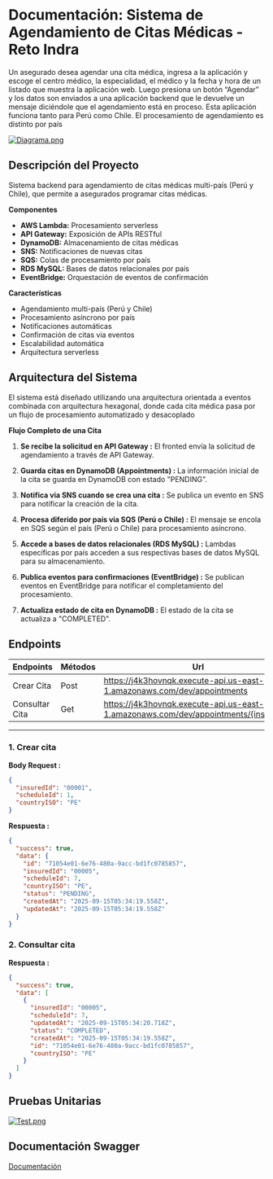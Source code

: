 # Documentación: Sistema de Agendamiento de Citas Médicas - Reto Indra

Un asegurado desea agendar una cita médica, ingresa a la aplicación y escoge el centro médico,
la especialidad, el médico y la fecha y hora de un listado que muestra la aplicación web. Luego
presiona un botón “Agendar” y los datos son enviados a una aplicación backend que le devuelve
un mensaje diciéndole que el agendamiento está en proceso.
Esta aplicación funciona tanto para Perú como Chile. El procesamiento de agendamiento es
distinto por país

[![Diagrama.png](https://i.ibb.co/s9ZFb0qR/Diagrama.png)](https://ibb.co/chjNkGQ3)


## Descripción del Proyecto

Sistema backend para agendamiento de citas médicas multi-país (Perú y Chile), que permite a asegurados programar citas médicas.

**Componentes**

- **AWS Lambda:** Procesamiento serverless
- **API Gateway:** Exposición de APIs RESTful
- **DynamoDB:** Almacenamiento de citas médicas
- **SNS:** Notificaciones de nuevas citas
- **SQS:** Colas de procesamiento por país
- **RDS MySQL:** Bases de datos relacionales por país
- **EventBridge:** Orquestación de eventos de confirmación

**Características**

- Agendamiento multi-país (Perú y Chile)
- Procesamiento asíncrono por país
- Notificaciones automáticas
- Confirmación de citas via eventos
- Escalabilidad automática
- Arquitectura serverless


## Arquitectura del Sistema

El sistema está diseñado utilizando una arquitectura orientada a eventos combinada con arquitectura hexagonal, donde cada cita médica pasa por un flujo de procesamiento automatizado y desacoplado

**Flujo Completo de una Cita**

1. **Se recibe la solicitud en API Gateway :**  El fronted envía la solicitud de agendamiento a través de API Gateway.

2. **Guarda citas en DynamoDB (Appointments) :**  La información inicial de la cita se guarda en DynamoDB con estado "PENDING".

3. **Notifica via SNS cuando se crea una cita :**  Se publica un evento en SNS para notificar la creación de la cita.

4. **Procesa diferido por país via SQS (Perú o Chile) :**  El mensaje se encola en SQS según el país (Perú o Chile) para procesamiento asíncrono.

5. **Accede a bases de datos relacionales (RDS MySQL) :**  Lambdas específicas por país acceden a sus respectivas bases de datos MySQL para su almacenamiento.

6. **Publica eventos para confirmaciones (EventBridge) :**  Se publican eventos en EventBridge para notificar el completamiento del procesamiento.

7. **Actualiza estado de cita en DynamoDB :**  El estado de la cita se actualiza a "COMPLETED".

## Endpoints


| Endpoints | Métodos | Url |
|----------|----------|----------|
| Crear Cita    | Post  | https://j4k3hovnqk.execute-api.us-east-1.amazonaws.com/dev/appointments  |
| Consultar Cita    | Get  | https://j4k3hovnqk.execute-api.us-east-1.amazonaws.com/dev/appointments/{insuredId}|

---
### 1. Crear cita 

**Body Request :**
```json
{
  "insuredId": "00001",
  "scheduleId": 1,
  "countryISO": "PE"
}
```
**Respuesta :**


```json
{
  "success": true,
  "data": {
    "id": "71054e01-6e76-480a-9acc-bd1fc0785857",
    "insuredId": "00005",
    "scheduleId": 7,
    "countryISO": "PE",
    "status": "PENDING",
    "createdAt": "2025-09-15T05:34:19.558Z",
    "updatedAt": "2025-09-15T05:34:19.558Z"
  }
}
```

### 2. Consultar cita 

**Respuesta :**


```json
{
  "success": true,
  "data": [
    {
      "insuredId": "00005",
      "scheduleId": 7,
      "updatedAt": "2025-09-15T05:34:20.718Z",
      "status": "COMPLETED",
      "createdAt": "2025-09-15T05:34:19.558Z",
      "id": "71054e01-6e76-480a-9acc-bd1fc0785857",
      "countryISO": "PE"
    }
  ]
}
```

## Pruebas Unitarias

[![Test.png](https://i.ibb.co/WpPrYGvQ/Tets.png)](https://ibb.co/cXCW7khP)

## Documentación Swagger
[Documentación](https://9h788vawhi.execute-api.us-east-1.amazonaws.com/swagger)